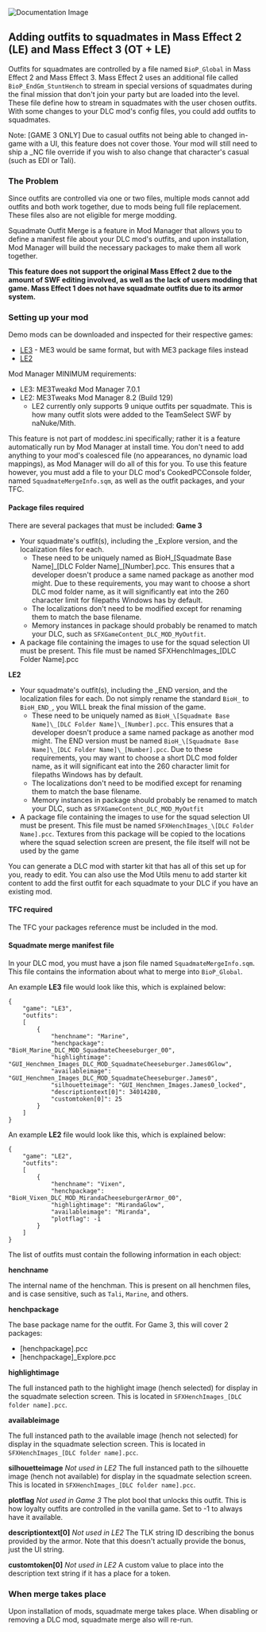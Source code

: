 ![Documentation Image](images/documentation_header.png)

## Adding outfits to squadmates in Mass Effect 2 (LE) and Mass Effect 3 (OT + LE)
Outfits for squadmates are controlled by a file named `BioP_Global` in Mass Effect 2 and Mass Effect 3. Mass Effect 2 uses an additional file called `BioP_EndGm_StuntHench` to stream in special versions of squadmates during the final mission that don't join your party but are loaded into the level. These file define how to stream in squadmates with the user chosen outfits. With some changes to your DLC mod's config files, you could add outfits to squadmates.

Note: [GAME 3 ONLY] Due to casual outfits not being able to changed in-game with a UI, this feature does not cover those. Your mod will still need to ship a \_NC file override if you wish to also change that character's casual (such as EDI or Tali).

### The Problem
Since outfits are controlled via one or two files, multiple mods cannot add outfits and both work together, due to mods being full file replacement. These files also are not eligible for merge modding.

Squadmate Outfit Merge is a feature in Mod Manager that allows you to define a manifest file about your DLC mod's outfits, and upon installation, Mod Manager will build the necessary packages to make them all work together.

**This feature does not support the original Mass Effect 2 due to the amount of SWF editing involved, as well as the lack of users modding that game. Mass Effect 1 does not have squadmate outfits due to its armor system.**

### Setting up your mod

Demo mods can be downloaded and inspected for their respective games:
 - [LE3](https://www.nexusmods.com/masseffectlegendaryedition/mods/400) - ME3 would be same format, but with ME3 package files instead
 - [LE2](https://www.nexusmods.com/masseffectlegendaryedition/mods/1829)

Mod Manager MINIMUM requirements:
 - LE3: ME3Tweakd Mod Manager 7.0.1
 - LE2: ME3Tweaks Mod Manager 8.2 (Build 129)
    - LE2 currently only supports 9 unique outfits per squadmate. This is how many outfit slots were added to the TeamSelect SWF by naNuke/Mith.

This feature is not part of moddesc.ini specifically; rather it is a feature automatically run by Mod Manager at install time. You don't need to add anything to your mod's coalesced file (no appearances, no dynamic load mappings), as Mod Manager will do all of this for you. To use this feature however, you must add a file to your DLC mod's CookedPCConsole folder, named `SquadmateMergeInfo.sqm`, as well as the outfit packages, and your TFC.

#### Package files required
There are several packages that must be included:
**Game 3**
 - Your squadmate's outfit(s), including the \_Explore version, and the localization files for each. 
    - These need to be uniquely named as BioH_\[Squadmate Base Name]\_[DLC Folder Name]\_[Number].pcc. This ensures that a developer doesn't produce a same named package as another mod might. Due to these requirements, you may want to choose a short DLC mod folder name, as it will significantly eat into the 260 character limit for filepaths Windows has by default.
    - The localizations don't need to be modified except for renaming them to match the base filename.
    - Memory instances in package should probably be renamed to match your DLC, such as `SFXGameContent_DLC_MOD_MyOutfit`.
 - A package file containing the images to use for the squad selection UI must be present. This file must be named SFXHenchImages_\[DLC Folder Name].pcc

**LE2**
 - Your squadmate's outfit(s), including the \_END version, and the localization files for each. Do not simply rename the standard `BioH_` to `BioH_END_`, you WILL break the final mission of the game. 
    - These need to be uniquely named as `BioH_\[Squadmate Base Name]\_[DLC Folder Name]\_[Number].pcc`. This ensures that a developer doesn't produce a same named package as another mod might. The END version must be named `BioH_\[Squadmate Base Name]\_[DLC Folder Name]\_[Number].pcc`. Due to these requirements, you may want to choose a short DLC mod folder name, as it will significant eat into the 260 character limit for filepaths Windows has by default.
    - The localizations don't need to be modified except for renaming them to match the base filename.
    - Memory instances in package should probably be renamed to match your DLC, such as `SFXGameContent_DLC_MOD_MyOutfit`
 - A package file containing the images to use for the squad selection UI must be present. This file must be named `SFXHenchImages_\[DLC Folder Name].pcc`. Textures from this package will be copied to the locations where the squad selection screen are present, the file itself will not be used by the game

You can generate a DLC mod with starter kit that has all of this set up for you, ready to edit. You can also use the Mod Utils menu to add starter kit content to add the first outfit for each squadmate to your DLC if you have an existing mod.

#### TFC required
The TFC your packages reference must be included in the mod.

#### Squadmate merge manifest file
In your DLC mod, you must have a json file named `SquadmateMergeInfo.sqm`. This file contains the information about what to merge into `BioP_Global`.

An example **LE3** file would look like this, which is explained below:
```
{
	"game": "LE3",
	"outfits":
	[
		{
			"henchname": "Marine",
			"henchpackage": "BioH_Marine_DLC_MOD_SquadmateCheeseburger_00",
			"highlightimage": "GUI_Henchmen_Images_DLC_MOD_SquadmateCheeseburger.James0Glow",
			"availableimage": "GUI_Henchmen_Images_DLC_MOD_SquadmateCheeseburger.James0",
			"silhouetteimage": "GUI_Henchmen_Images.James0_locked",
			"descriptiontext[0]": 34014280,
			"customtoken[0]": 25
		}
	]
}
```

An example **LE2** file would look like this, which is explained below:
```
{
	"game": "LE2",
	"outfits":
	[
		{
			"henchname": "Vixen",
			"henchpackage": "BioH_Vixen_DLC_MOD_MirandaCheeseburgerArmor_00",
			"highlightimage": "MirandaGlow",
			"availableimage": "Miranda",
			"plotflag": -1
		}
	]
}
```

The list of outfits must contain the following information in each object:

**henchname**

The internal name of the henchman. This is present on all henchmen files, and is case sensitive, such as `Tali`, `Marine`, and others.

**henchpackage**

The base package name for the outfit. For Game 3, this will cover 2 packages:
 - \[henchpackage].pcc
 - \[henchpackage]_Explore.pcc

**highlightimage**

The full instanced path to the highlight image (hench selected) for display in the squadmate selection screen. This is located in `SFXHenchImages_[DLC folder name].pcc`.

**availableimage**

The full instanced path to the available image (hench not selected) for display in the squadmate selection screen. This is located in `SFXHenchImages_[DLC folder name].pcc`.

**silhouetteimage**
_Not used in LE2_
The full instanced path to the silhouette image (hench not available) for display in the squadmate selection screen. This is located in `SFXHenchImages_[DLC folder name].pcc`.

**plotflag**
_Not used in Game 3_
The plot bool that unlocks this outfit. This is how loyalty outfits are controlled in the vanilla game. Set to -1 to always have it available.

**descriptiontext[0]**
_Not used in LE2_
The TLK string ID describing the bonus provided by the armor. Note that this doesn't actually provide the bonus, just the UI string.

**customtoken[0]**
_Not used in LE2_
A custom value to place into the description text string if it has a place for a token.

### When merge takes place
Upon installation of mods, squadmate merge takes place. When disabling or removing a DLC mod, squadmate merge also will re-run.
